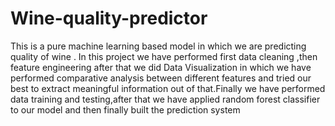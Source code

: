 # Wine-quality-predictor
This is a pure machine learning based  model in which we are predicting quality of wine . In this project we have performed first data cleaning ,then feature engineering after that we  did Data Visualization  in which we have performed comparative analysis between different features and tried our best to extract meaningful information out of that.Finally we have performed data training and testing,after that we have applied random forest classifier to our model and then finally built the prediction system
